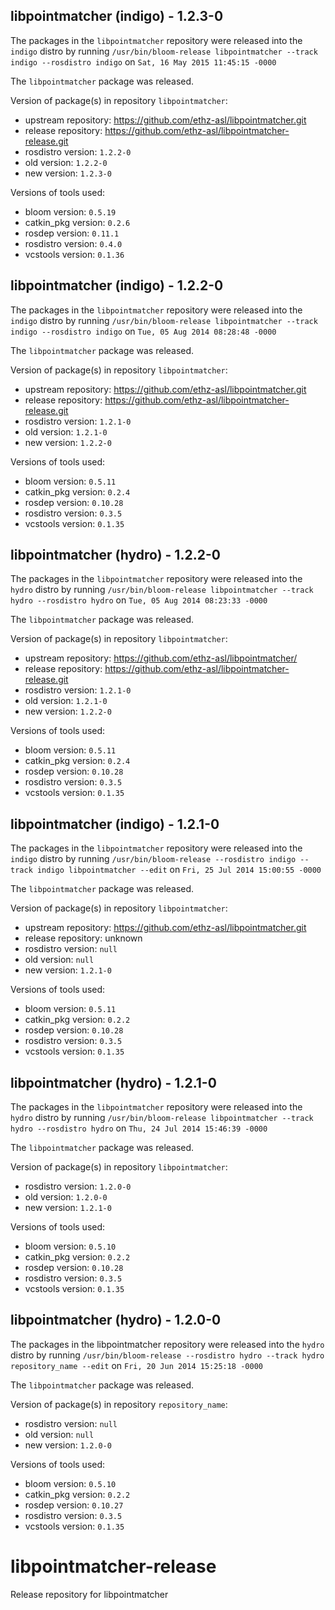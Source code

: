 ## libpointmatcher (indigo) - 1.2.3-0

The packages in the `libpointmatcher` repository were released into the `indigo` distro by running `/usr/bin/bloom-release libpointmatcher --track indigo --rosdistro indigo` on `Sat, 16 May 2015 11:45:15 -0000`

The `libpointmatcher` package was released.

Version of package(s) in repository `libpointmatcher`:
- upstream repository: https://github.com/ethz-asl/libpointmatcher.git
- release repository: https://github.com/ethz-asl/libpointmatcher-release.git
- rosdistro version: `1.2.2-0`
- old version: `1.2.2-0`
- new version: `1.2.3-0`

Versions of tools used:
- bloom version: `0.5.19`
- catkin_pkg version: `0.2.6`
- rosdep version: `0.11.1`
- rosdistro version: `0.4.0`
- vcstools version: `0.1.36`


## libpointmatcher (indigo) - 1.2.2-0

The packages in the `libpointmatcher` repository were released into the `indigo` distro by running `/usr/bin/bloom-release libpointmatcher --track indigo --rosdistro indigo` on `Tue, 05 Aug 2014 08:28:48 -0000`

The `libpointmatcher` package was released.

Version of package(s) in repository `libpointmatcher`:
- upstream repository: https://github.com/ethz-asl/libpointmatcher.git
- release repository: https://github.com/ethz-asl/libpointmatcher-release.git
- rosdistro version: `1.2.1-0`
- old version: `1.2.1-0`
- new version: `1.2.2-0`

Versions of tools used:
- bloom version: `0.5.11`
- catkin_pkg version: `0.2.4`
- rosdep version: `0.10.28`
- rosdistro version: `0.3.5`
- vcstools version: `0.1.35`


## libpointmatcher (hydro) - 1.2.2-0

The packages in the `libpointmatcher` repository were released into the `hydro` distro by running `/usr/bin/bloom-release libpointmatcher --track hydro --rosdistro hydro` on `Tue, 05 Aug 2014 08:23:33 -0000`

The `libpointmatcher` package was released.

Version of package(s) in repository `libpointmatcher`:
- upstream repository: https://github.com/ethz-asl/libpointmatcher/
- release repository: https://github.com/ethz-asl/libpointmatcher-release.git
- rosdistro version: `1.2.1-0`
- old version: `1.2.1-0`
- new version: `1.2.2-0`

Versions of tools used:
- bloom version: `0.5.11`
- catkin_pkg version: `0.2.4`
- rosdep version: `0.10.28`
- rosdistro version: `0.3.5`
- vcstools version: `0.1.35`


## libpointmatcher (indigo) - 1.2.1-0

The packages in the `libpointmatcher` repository were released into the `indigo` distro by running `/usr/bin/bloom-release --rosdistro indigo --track indigo libpointmatcher --edit` on `Fri, 25 Jul 2014 15:00:55 -0000`

The `libpointmatcher` package was released.

Version of package(s) in repository `libpointmatcher`:
- upstream repository: https://github.com/ethz-asl/libpointmatcher.git
- release repository: unknown
- rosdistro version: `null`
- old version: `null`
- new version: `1.2.1-0`

Versions of tools used:
- bloom version: `0.5.11`
- catkin_pkg version: `0.2.2`
- rosdep version: `0.10.28`
- rosdistro version: `0.3.5`
- vcstools version: `0.1.35`


## libpointmatcher (hydro) - 1.2.1-0

The packages in the `libpointmatcher` repository were released into the `hydro` distro by running `/usr/bin/bloom-release libpointmatcher --track hydro --rosdistro hydro` on `Thu, 24 Jul 2014 15:46:39 -0000`

The `libpointmatcher` package was released.

Version of package(s) in repository `libpointmatcher`:
- rosdistro version: `1.2.0-0`
- old version: `1.2.0-0`
- new version: `1.2.1-0`

Versions of tools used:
- bloom version: `0.5.10`
- catkin_pkg version: `0.2.2`
- rosdep version: `0.10.28`
- rosdistro version: `0.3.5`
- vcstools version: `0.1.35`


## libpointmatcher (hydro) - 1.2.0-0

The packages in the libpointmatcher repository were released into the `hydro` distro by running `/usr/bin/bloom-release --rosdistro hydro --track hydro repository_name --edit` on `Fri, 20 Jun 2014 15:25:18 -0000`

The `libpointmatcher` package was released.

Version of package(s) in repository `repository_name`:
- rosdistro version: `null`
- old version: `null`
- new version: `1.2.0-0`

Versions of tools used:
- bloom version: `0.5.10`
- catkin_pkg version: `0.2.2`
- rosdep version: `0.10.27`
- rosdistro version: `0.3.5`
- vcstools version: `0.1.35`


libpointmatcher-release
=======================

Release repository for libpointmatcher
